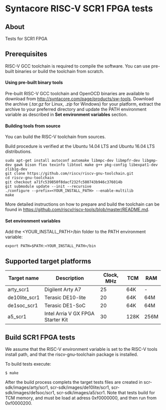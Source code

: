 Syntacore RISC-V SCR1 FPGA tests
========================================

About
--------------

Tests for SCR1 FPGA

Prerequisites
--------------

RISC-V GCC toolchain is required to compile the software. You can use pre-built binaries or build the toolchain from scratch.

#### Using pre-built binary tools

Pre-built RISC-V GCC toolchain and OpenOCD binaries are available to download from http://syntacore.com/page/products/sw-tools. Download the archive (*.tar.gz* for Linux, *.zip* for Windows) for your platform, extract the archive to your preferred directory and update the PATH environment variable as described in **Set environment variables** section.

#### Building tools from source

You can build the RISC-V toolchain from sources.

Build procedure is verified at the Ubuntu 14.04 LTS and Ubuntu 16.04 LTS distributions.

    sudo apt-get install autoconf automake libmpc-dev libmpfr-dev libgmp-dev gawk bison flex texinfo libtool make g++ pkg-config libexpat1-dev zlib1g-dev
    git clone https://github.com/riscv/riscv-gnu-toolchain.git
    cd riscv-gnu-toolchain
    git checkout a71fc539850f8dacf232fc580743b946c376014b
    git submodule update --init --recursive
    ./configure --prefix=<YOUR_INSTALL_PATH> --enable-multilib
    make

More detailed instructions on how to prepare and build the toolchain can be found in https://github.com/riscv/riscv-tools/blob/master/README.md.

#### Set environment variables

Add the <YOUR_INSTALL_PATH>/bin folder to the PATH environment variable:

    export PATH=$PATH:<YOUR_INSTALL_PATH>/bin

Supported target platforms
--------------

Target name | Description | Clock, MHz | TCM | RAM
------ | ----------- | --------- | ----- | -----
arty_scr1     | Digilent Arty A7  | 25 | 64K | -
de10lite_scr1 | Terasic DE10-lite | 20 | 64K | 64M
de1soc_scr1 | Terasic DE1-SoC | 20 | 64K | 64M
a5_scr1       | Intel Arria V GX FPGA Starter Kit | 30 | 128K | 256M

Build SCR1 FPGA tests
--------------

We assume that the RISC-V environment variable is set to the RISC-V tools install path, and that the riscv-gnu-toolchain package is installed.

To build tests execute:

    $ make

After the build process complets the target tests files are created in scr-sdk/images/arty/scr1, scr-sdk/images/de10lite/scr1, scr-sdk/images/de1soc/scr1, scr-sdk/images/a5/scr1.
Note that tests build for TCM memory, and must be load at adress 0xf0000000, and then run from 0xf0000200.
